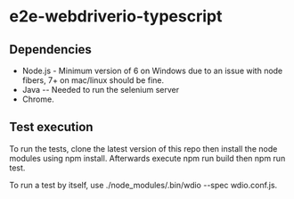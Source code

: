 # e2e-webdriverio-typescript

## Dependencies
* Node.js - Minimum version of 6 on Windows due to an issue with node fibers, 7+ on mac/linux should be fine.
* Java -- Needed to run the selenium server
* Chrome.

## Test execution
To run the tests, clone the latest version of this repo then install the node modules using npm install. Afterwards execute npm run build then npm run test.

To run a test by itself, use ./node_modules/.bin/wdio --spec <path to test> wdio.conf.js.
